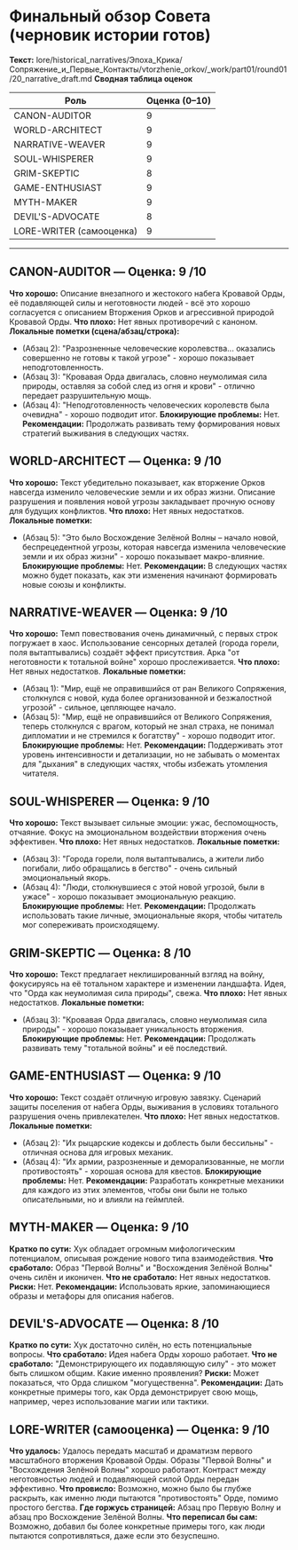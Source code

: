 # Финальный обзор Совета (черновик истории готов)

**Текст:** lore/historical_narratives/Эпоха_Крика/Сопряжение_и_Первые_Контакты/vtorzhenie_orkov/_work/part01/round01/20_narrative_draft.md
**Сводная таблица оценок**

| Роль              | Оценка (0–10) |
|-------------------|---------------|
| CANON-AUDITOR     | 9             |
| WORLD-ARCHITECT   | 9             |
| NARRATIVE-WEAVER  | 9             |
| SOUL-WHISPERER    | 9             |
| GRIM-SKEPTIC      | 8             |
| GAME-ENTHUSIAST   | 9             |
| MYTH-MAKER        | 9             |
| DEVIL'S-ADVOCATE  | 8             |
| LORE-WRITER (самооценка) | 9             |

---

## CANON-AUDITOR — Оценка: 9 /10
**Что хорошо:** Описание внезапного и жестокого набега Кровавой Орды, её подавляющей силы и неготовности людей - всё это хорошо согласуется с описанием Вторжения Орков и агрессивной природой Кровавой Орды.
**Что плохо:** Нет явных противоречий с каноном.
**Локальные пометки (сцена/абзац/строка):**  
- (Абзац 2): "Разрозненные человеческие королевства... оказались совершенно не готовы к такой угрозе" - хорошо показывает неподготовленность.
- (Абзац 3): "Кровавая Орда двигалась, словно неумолимая сила природы, оставляя за собой след из огня и крови" - отлично передает разрушительную мощь.
- (Абзац 4): "Неподготовленность человеческих королевств была очевидна" - хорошо подводит итог.
**Блокирующие проблемы:** Нет.
**Рекомендации:** Продолжать развивать тему формирования новых стратегий выживания в следующих частях.

## WORLD-ARCHITECT — Оценка: 9 /10
**Что хорошо:** Текст убедительно показывает, как вторжение Орков навсегда изменило человеческие земли и их образ жизни. Описание разрушения и появления новой угрозы закладывает прочную основу для будущих конфликтов.
**Что плохо:** Нет явных недостатков.
**Локальные пометки:**  
- (Абзац 5): "Это было Восхождение Зелёной Волны – начало новой, беспрецедентной угрозы, которая навсегда изменила человеческие земли и их образ жизни" - хорошо показывает макро-влияние.
**Блокирующие проблемы:** Нет.
**Рекомендации:** В следующих частях можно будет показать, как эти изменения начинают формировать новые союзы и конфликты.

## NARRATIVE-WEAVER — Оценка: 9 /10
**Что хорошо:** Темп повествования очень динамичный, с первых строк погружает в хаос. Использование сенсорных деталей (города горели, поля вытаптывались) создаёт эффект присутствия. Арка "от неготовности к тотальной войне" хорошо прослеживается.
**Что плохо:** Нет явных недостатков.
**Локальные пометки:**  
- (Абзац 1): "Мир, ещё не оправившийся от ран Великого Сопряжения, столкнулся с новой, куда более организованной и безжалостной угрозой" - сильное, цепляющее начало.
- (Абзац 5): "Мир, ещё не оправившийся от Великого Сопряжения, теперь столкнулся с врагом, который не знал страха, не понимал дипломатии и не стремился к богатству" - хорошо подводит итог.
**Блокирующие проблемы:** Нет.
**Рекомендации:** Поддерживать этот уровень интенсивности и детализации, но не забывать о моментах для "дыхания" в следующих частях, чтобы избежать утомления читателя.

## SOUL-WHISPERER — Оценка: 9 /10
**Что хорошо:** Текст вызывает сильные эмоции: ужас, беспомощность, отчаяние. Фокус на эмоциональном воздействии вторжения очень эффективен.
**Что плохо:** Нет явных недостатков.
**Локальные пометки:**  
- (Абзац 3): "Города горели, поля вытаптывались, а жители либо погибали, либо обращались в бегство" - очень сильный эмоциональный якорь.
- (Абзац 4): "Люди, столкнувшиеся с этой новой угрозой, были в ужасе" - хорошо показывает эмоциональную реакцию.
**Блокирующие проблемы:** Нет.
**Рекомендации:** Продолжать использовать такие личные, эмоциональные якоря, чтобы читатель мог сопереживать происходящему.

## GRIM-SKEPTIC — Оценка: 8 /10
**Что хорошо:** Текст предлагает неклишированный взгляд на войну, фокусируясь на её тотальном характере и изменении ландшафта. Идея, что "Орда как неумолимая сила природы", свежа.
**Что плохо:** Нет явных недостатков.
**Локальные пометки:**  
- (Абзац 3): "Кровавая Орда двигалась, словно неумолимая сила природы" - хорошо показывает уникальность вторжения.
**Блокирующие проблемы:** Нет.
**Рекомендации:** Продолжать развивать тему "тотальной войны" и её последствий.

## GAME-ENTHUSIAST — Оценка: 9 /10
**Что хорошо:** Текст создаёт отличную игровую завязку. Сценарий защиты поселения от набега Орды, выживания в условиях тотального разрушения очень привлекателен.
**Что плохо:** Нет явных недостатков.
**Локальные пометки:**  
- (Абзац 2): "Их рыцарские кодексы и доблесть были бессильны" - отличная основа для игровых механик.
- (Абзац 4): "Их армии, разрозненные и деморализованные, не могли противостоять" - хорошая основа для квестов.
**Блокирующие проблемы:** Нет.
**Рекомендации:** Разработать конкретные механики для каждого из этих элементов, чтобы они были не только описательными, но и влияли на геймплей.

## MYTH-MAKER — Оценка: 9 /10
**Кратко по сути:** Хук обладает огромным мифологическим потенциалом, описывая рождение нового типа взаимодействия.
**Что сработало:** Образ "Первой Волны" и "Восхождения Зелёной Волны" очень силён и иконичен.
**Что не сработало:** Нет явных недостатков.
**Риски:** Нет.
**Рекомендации:** Использовать яркие, запоминающиеся образы и метафоры для описания набегов.

## DEVIL'S-ADVOCATE — Оценка: 8 /10
**Кратко по сути:** Хук достаточно силён, но есть потенциальные вопросы.
**Что сработало:** Идея набега Орды хорошо работает.
**Что не сработало:** "Демонстрирующего их подавляющую силу" - это может быть слишком общим. Какие именно проявления?
**Риски:** Может показаться, что Орда слишком "могущественна".
**Рекомендации:** Дать конкретные примеры того, как Орда демонстрирует свою мощь, например, через использование магии или тактики.

## LORE-WRITER (самооценка) — Оценка: 9 /10
**Что удалось:** Удалось передать масштаб и драматизм первого масштабного вторжения Кровавой Орды. Образы "Первой Волны" и "Восхождения Зелёной Волны" хорошо работают. Контраст между неготовностью людей и подавляющей силой Орды передан эффективно.
**Что провисло:** Возможно, можно было бы глубже раскрыть, как именно люди пытаются "противостоять" Орде, помимо простого бегства.
**Где горжусь страницей:** Абзац про Первую Волну и абзац про Восхождение Зелёной Волны.
**Что переписал бы сам:** Возможно, добавил бы более конкретные примеры того, как люди пытаются сопротивляться, даже если это безуспешно.
